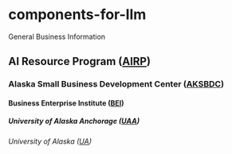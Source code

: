 # components-for-llm
General Business Information

## AI Resource Program ([AIRP](https://aksbdc.org/services/ai-resource-center/))

### Alaska Small Business Development Center ([AKSBDC](https://aksbdc.org/))

#### Business Enterprise Institute ([BEI](https://www.uaa.alaska.edu/academics/business-enterprise-institute/index.cshtml))

##### University of Alaska Anchorage ([UAA](https://www.uaa.alaska.edu/))

###### University of Alaska ([UA](https://www.alaska.edu/alaska/))

